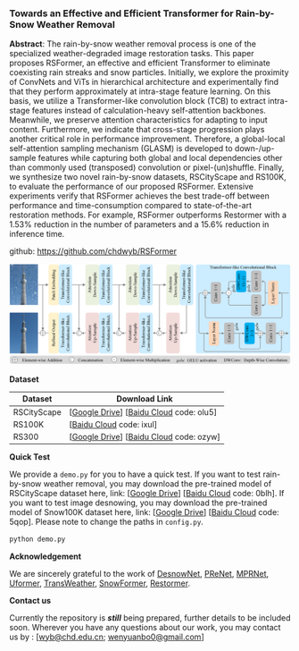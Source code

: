### Towards an Effective and Efficient Transformer for Rain-by-Snow Weather Removal

**Abstract**: The rain-by-snow weather removal process is one of the specialized weather-degraded image restoration tasks. This paper proposes RSFormer, an effective and efficient Transformer to eliminate coexisting rain streaks and snow particles. Initially, we explore the proximity of ConvNets and ViTs in hierarchical architecture and experimentally find that they perform approximately at intra-stage feature learning. On this basis, we utilize a Transformer-like convolution block (TCB) to extract intra-stage features instead of calculation-heavy self-attention backbones. Meanwhile, we preserve attention characteristics for adapting to input content. Furthermore, we indicate that cross-stage progression plays another critical role in performance improvement. Therefore, a global-local self-attention sampling mechanism (GLASM) is developed to down-/up-sample features while capturing both global and local dependencies other than commonly used (transposed) convolution or pixel-(un)shuffle. Finally, we synthesize two novel rain-by-snow datasets, RSCityScape and RS100K, to evaluate the performance of our proposed RSFormer. Extensive experiments verify that RSFormer achieves the best trade-off between performance and time-consumption compared to state-of-the-art restoration methods. For example, RSFormer outperforms Restormer with a 1.53% reduction in the number of parameters and a 15.6% reduction in inference time.

github: https://github.com/chdwyb/RSFormer

![RSFormer](./images/RSFormer.png)



**Dataset**

| Dataset     | Download Link                                                |
| ----------- | ------------------------------------------------------------ |
| RSCityScape | [[Google Drive](https://drive.google.com/file/d/1OnpsBl7-6hH6AjZPcKvuBj4qC7KvgkIy/view?usp=sharing)]     [[Baidu Cloud](https://pan.baidu.com/s/1Vh3PRk7igaWsJjEg1ZamaQ) code: olu5] |
| RS100K      | [[Baidu Cloud](https://pan.baidu.com/s/1h74tJy5VBZaAN6whGVQIhA?) code: ixul] |
| RS300       | [[Google Drive](https://drive.google.com/file/d/12hMgdTLPRCc6X_GETtTQP0rnqM5Y9Tn8/view?usp=sharing)]     [[Baidu Cloud](https://pan.baidu.com/s/11Q8iAg2yQ32PEJX-u3iphw?pwd=ozyw) code: ozyw] |



**Quick Test**

We provide a `demo.py` for you to have a quick test. If you want to test rain-by-snow weather removal, you may download the pre-trained model of RSCityScape dataset here, link: [[Google Drive](https://drive.google.com/file/d/1TQ0axqqWvCjKHDIRXu6LAiz55ZDxB7Wa/view?usp=sharing)]     [[Baidu Cloud](https://pan.baidu.com/s/1TkK0IWdUAPuB1HZ802BxWw?pwd=0blh) code: 0blh]. If you want to test image desnowing, you may download the pre-trained model of Snow100K dataset here, link: [[Google Drive](https://drive.google.com/file/d/17fG4-P09ltIYroxKz6-Fo1wZXY5las5h/view?usp=sharing)]     [[Baidu Cloud](https://pan.baidu.com/s/1C9_mxgvcwEeR9AIIDX1iUw?pwd=5qop) code: 5qop]. Please note to change the paths in `config.py`.

```python
python demo.py
```



**Acknowledgement**

We are sincerely grateful to the work of [DesnowNet](https://github.com/linYDTHU/DesnowNet_Context-Aware_Deep_Network_for_Snow_Removal), [PReNet](https://github.com/csdwren/PReNet), [MPRNet](https://github.com/swz30/MPRNet), [Uformer](https://github.com/ZhendongWang6/Uformer), [TransWeather](https://github.com/jeya-maria-jose/TransWeather), [SnowFormer](https://github.com/Ephemeral182/SnowFormer), [Restormer](https://github.com/swz30/Restormer).



**Contact us**

Currently the repository is ***still*** being prepared, further details to be included soon. Wherever you have any questions about our work, you may contact us by : [wyb@chd.edu.cn; wenyuanbo0@gmail.com]

